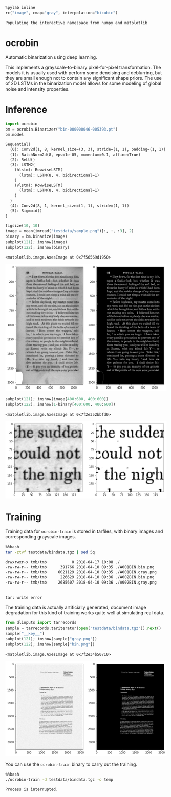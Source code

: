 

```python
%pylab inline
rc("image", cmap="gray", interpolation="bicubic")
```

    Populating the interactive namespace from numpy and matplotlib


# ocrobin

Automatic binarization using deep learning.

This implements a grayscale-to-binary pixel-for-pixel transformation. The models it is usually used with perform some denoising and deblurring, but they are small enough not to contain any significant shape priors. The use of 2D LSTMs in the binarization model allows for some modeling of global noise and intensity properties.

# Inference


```python
import ocrobin
bm = ocrobin.Binarizer("bin-000000046-005393.pt")
bm.model
```




    Sequential(
      (0): Conv2d(1, 8, kernel_size=(3, 3), stride=(1, 1), padding=(1, 1))
      (1): BatchNorm2d(8, eps=1e-05, momentum=0.1, affine=True)
      (2): ReLU()
      (3): LSTM2(
        (hlstm): RowwiseLSTM(
          (lstm): LSTM(8, 4, bidirectional=1)
        )
        (vlstm): RowwiseLSTM(
          (lstm): LSTM(8, 4, bidirectional=1)
        )
      )
      (4): Conv2d(8, 1, kernel_size=(1, 1), stride=(1, 1))
      (5): Sigmoid()
    )




```python
figsize(10, 10)
image = mean(imread("testdata/sample.png")[:, :, :3], 2)
binary = bm.binarize(image)
subplot(121); imshow(image)
subplot(122); imshow(binary)
```




    <matplotlib.image.AxesImage at 0x7f56569d1950>




![png](README_files/README_4_1.png)



```python
subplot(121); imshow(image[400:600, 400:600])
subplot(122); imshow(1-binary[400:600, 400:600])
```




    <matplotlib.image.AxesImage at 0x7f2e352bbfd0>




![png](README_files/README_5_1.png)


# Training

Training data for `ocrobin-train` is stored in tarfiles, with binary images and corresponding grayscale images.


```bash
%%bash
tar -ztvf testdata/bindata.tgz | sed 5q
```

    drwxrwxr-x tmb/tmb           0 2018-04-17 10:08 ./
    -rw-rw-r-- tmb/tmb      391766 2018-04-10 09:35 ./A001BIN.bin.png
    -rw-rw-r-- tmb/tmb     6021129 2018-04-10 09:35 ./A001BIN.gray.png
    -rw-rw-r-- tmb/tmb      226629 2018-04-10 09:36 ./A002BIN.bin.png
    -rw-rw-r-- tmb/tmb     2685607 2018-04-10 09:36 ./A002BIN.gray.png


    tar: write error


The training data is actually artificially generated; document image degradation for this kind of training works quite well at simulating real data.


```python
from dlinputs import tarrecords
sample = tarrecords.tariterator(open("testdata/bindata.tgz")).next()
sample["__key__"]
subplot(121); imshow(sample["gray.png"])
subplot(122); imshow(sample["bin.png"])
```




    <matplotlib.image.AxesImage at 0x7f2e34b50710>




![png](README_files/README_10_1.png)


You can use the `ocrobin-train` binary to carry out the training.


```bash
%%bash
./ocrobin-train -d testdata/bindata.tgz -o temp
```

    Process is interrupted.

